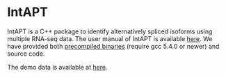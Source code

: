 # IntAPT

IntAPT is a C++ package to identify alternatively spliced isoforms using multiple RNA-seq data. The user manual of IntAPT is available [here](https://github.com/henryxushi/IntAPT/blob/master/User_Guide_IntAPTV1.1.pdf). We have provided both [precompiled binaries](https://github.com/henryxushi/IntAPT/releases) (require gcc 5.4.0 or newer) and source code.

The demo data is available at [here](https://sourceforge.net/projects/intapt/files/?source=navbar).
